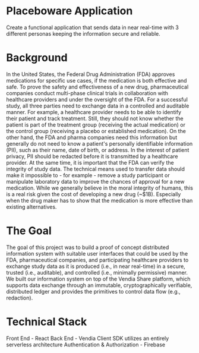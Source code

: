# Placeboware Application

Create a functional application that sends data in near real-time with 3 different personas keeping the information secure and reliable.

# Background

In the United States, the Federal Drug Administration (FDA) approves medications for specific use cases, if the medication is both effective and safe. To prove the safety and effectiveness of a new drug, pharmaceutical companies conduct multi-phase clinical trials in collaboration with healthcare providers and under the oversight of the FDA. For a successful study, all three parties need to exchange data in a controlled and auditable manner. For example, a healthcare provider needs to be able to identify their patient and track treatment. Still, they should not know whether the patient is part of the treatment group (receiving the actual medication) or the control group (receiving a placebo or established medication). On the other hand, the FDA and pharma companies need this information but generally do not need to know a patient's personally identifiable information (PII), such as their name, date of birth, or address. In the interest of patient privacy, PII should be redacted before it is transmitted by a healthcare provider. At the same time, it is important that the FDA can verify the integrity of study data. The technical means used to transfer data should make it impossible to - for example - remove a study participant or manipulate laboratory data to improve the chances of approval for a new medication. While we generally believe in the moral integrity of humans, this is a real risk given the cost of developing a new drug (~$1B). Especially when the drug maker has to show that the medication is more effective than existing alternatives.

# The Goal

The goal of this project was to build a proof of concept distributed information system with suitable user interfaces that could be used by the FDA, pharmaceutical companies, and participating healthcare providers to exchange study data as it is produced (i.e., in near real-time) in a secure, trusted (i.e., auditable), and controlled (i.e., minimally permissive) manner. We built our information system on top of the Vendia Share platform, which supports data exchange through an immutable, cryptographically verifiable, distributed ledger and provides the primitives to control data flow (e.g., redaction). 

# Technical Stack

Front End - React 
Back End - Vendia Client SDK utilizes an entirely serverless architecture
Authentication & Authorization - Firebase
